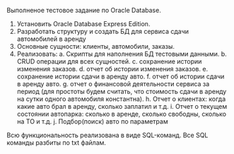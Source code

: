 Выполненое тестовое задание по Oracle Database.

1.	Установить Oracle Database Express Edition. 
2.	Разработать структуру и создать БД для сервиса сдачи автомобилей в аренду
3.	Основные сущности: клиенты, автомобили, заказы.
4.	Реализовать:
a.	Скрипты для наполнения БД тестовыми данными.
b.	CRUD операции для всех сущностей.
c.	сохранение истории изменения заказов.
d.	отчет об истории изменения заказов.
e.	сохранение истории сдачи в аренду авто.
f.	отчет об истории сдачи в аренду авто.
g.	отчет о финансовой деятельности сервиса за период (для простоты будем считать, что стоимость сдачи в аренду на сутки одного автомобиля константна).
h.	Отчет о клиентах: когда какие авто брал в аренду, сколько заплатил и т.д.
i.	Отчет о текущем состоянии автопарка: сколько в аренде, сколько свободны, сколько на ТО и т.д.
j.	Подбор(поиск) авто по параметрам

Всю функциональность реализована в виде SQL-команд. Все SQL команды разбиты по txt файлам.
